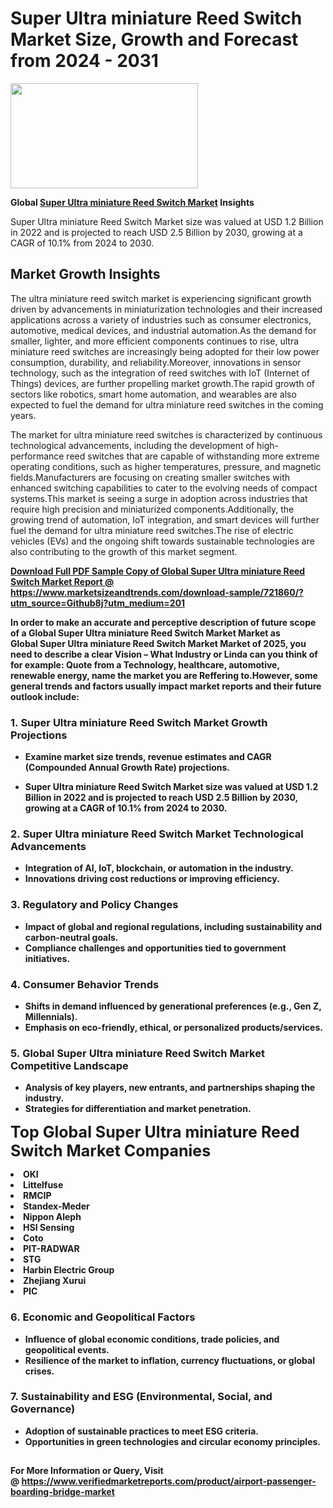 <H1>Super Ultra miniature Reed Switch Market Size, Growth and Forecast from 2024 - 2031</H1><img class="aligncenter size-medium wp-image-584254" src="https://thirdeyenews.in/wp-content/uploads/2024/09/Global-Market-Research-300x168.jpeg" alt="" width="300" height="168" /><p><strong>Global&nbsp;<a href="https://www.marketsizeandtrends.com/download-sample/721860/?utm_source=Github8j?utm_medium=201">Super Ultra miniature Reed Switch Market</a> Insights</strong></p><p>Super Ultra miniature Reed Switch Market size was valued at USD 1.2 Billion in 2022 and is projected to reach USD 2.5 Billion by 2030, growing at a CAGR of 10.1% from 2024 to 2030.</p><p><h2>Market Growth Insights</h2> <p>The ultra miniature reed switch market is experiencing significant growth driven by advancements in miniaturization technologies and their increased applications across a variety of industries such as consumer electronics, automotive, medical devices, and industrial automation.As the demand for smaller, lighter, and more efficient components continues to rise, ultra miniature reed switches are increasingly being adopted for their low power consumption, durability, and reliability.Moreover, innovations in sensor technology, such as the integration of reed switches with IoT (Internet of Things) devices, are further propelling market growth.The rapid growth of sectors like robotics, smart home automation, and wearables are also expected to fuel the demand for ultra miniature reed switches in the coming years.</p> <p><strong><a href="#"></a></strong></p> <p>The market for ultra miniature reed switches is characterized by continuous technological advancements, including the development of high-performance reed switches that are capable of withstanding more extreme operating conditions, such as higher temperatures, pressure, and magnetic fields.Manufacturers are focusing on creating smaller switches with enhanced switching capabilities to cater to the evolving needs of compact systems.This market is seeing a surge in adoption across industries that require high precision and miniaturized components.Additionally, the growing trend of automation, IoT integration, and smart devices will further fuel the demand for ultra miniature reed switches.The rise of electric vehicles (EVs) and the ongoing shift towards sustainable technologies are also contributing to the growth of this market segment.</p> <p><strong><a href="#"></p><p><span class=""><strong>Download Full PDF Sample Copy of Global Super Ultra miniature Reed Switch Market Report</strong> @ <a href="https://www.marketsizeandtrends.com/download-sample/721860/?utm_source=Github8j?utm_medium=201" target="_blank">https://www.marketsizeandtrends.com/download-sample/721860/?utm_source=Github8j?utm_medium=201</a></span></p><p>In order to make an accurate and perceptive description of future scope of a Global&nbsp;Super Ultra miniature Reed Switch Market Market as Global&nbsp;Super Ultra miniature Reed Switch Market Market of 2025, you need to describe a clear Vision &ndash; What Industry or Linda can you think of for example: Quote from a Technology, healthcare, automotive, renewable energy, name the market you are Reffering to.However, some general trends and factors usually impact market reports and their future outlook include:</p><h3>1.&nbsp;<strong>Super Ultra miniature Reed Switch Market Growth Projections</strong></h3><ul><li>Examine market size trends, revenue estimates and CAGR (Compounded Annual Growth Rate) projections.</li><li><p>Super Ultra miniature Reed Switch Market size was valued at USD 1.2 Billion in 2022 and is projected to reach USD 2.5 Billion by 2030, growing at a CAGR of 10.1% from 2024 to 2030.</p></li></ul><h3>2.&nbsp;<strong>Super Ultra miniature Reed Switch Market Technological Advancements</strong></h3><ul><li>Integration of AI, IoT, blockchain, or automation in the industry.</li><li>Innovations driving cost reductions or improving efficiency.</li></ul><h3>3.&nbsp;<strong>Regulatory and Policy Changes</strong></h3><ul><li>Impact of global and regional regulations, including sustainability and carbon-neutral goals.</li><li>Compliance challenges and opportunities tied to government initiatives.</li></ul><h3>4.&nbsp;<strong>Consumer Behavior Trends</strong></h3><ul><li>Shifts in demand influenced by generational preferences (e.g., Gen Z, Millennials).</li><li>Emphasis on eco-friendly, ethical, or personalized products/services.</li></ul><h3>5.&nbsp;<strong>Global Super Ultra miniature Reed Switch Market Competitive Landscape</strong></h3><ul><li>Analysis of key players, new entrants, and partnerships shaping the industry.</li><li>Strategies for differentiation and market penetration.</li></ul><p data-pm-slice="1 1 []"><span style="color: inherit; font-family: inherit; font-size: 25px;">Top Global Super Ultra miniature Reed Switch Market Companies</span></p><div class="" data-test-id=""><p><li>OKI</li><li> Littelfuse</li><li> RMCIP</li><li> Standex-Meder</li><li> Nippon Aleph</li><li> HSI Sensing</li><li> Coto</li><li> PIT-RADWAR</li><li> STG</li><li> Harbin Electric Group</li><li> Zhejiang Xurui</li><li> PIC</li></p></div><h3>6.&nbsp;<strong>Economic and Geopolitical Factors</strong></h3><ul><li>Influence of global economic conditions, trade policies, and geopolitical events.</li><li>Resilience of the market to inflation, currency fluctuations, or global crises.</li></ul><h3>7.&nbsp;<strong>Sustainability and ESG (Environmental, Social, and Governance)</strong></h3><ul><li>Adoption of sustainable practices to meet ESG criteria.</li><li>Opportunities in green technologies and circular economy principles.</li></ul><h2><strong style="font-size: 14px;">For More Information or Query, Visit @&nbsp;</strong><a style="background-color: #ffffff; font-size: 14px;" href="https://www.marketsizeandtrends.com/report/super-ultra-miniature-reed-switch-market/" target="_blank">https://www.verifiedmarketreports.com/product/airport-passenger-boarding-bridge-market</a></h2>
